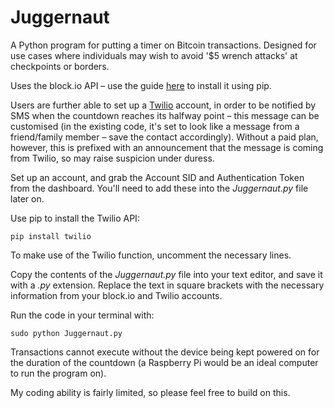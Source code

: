 # Juggernaut
A Python program for putting a timer on Bitcoin transactions. Designed for use cases where individuals may wish to avoid '$5 wrench attacks' at checkpoints or borders.

Uses the block.io API – use the guide <a href=https://github.com/BlockIo/block_io-python>here</a> to install it using pip.

Users are further able to set up a <a href=https://www.twilio.com>Twilio</a> account, in order to be notified by SMS when the countdown reaches its halfway point – this message can be customised (in the existing code, it's set to look like a message from a friend/family member – save the contact accordingly). Without a paid plan, however, this is prefixed with an announcement that the message is coming from Twilio, so may raise suspicion under duress.

Set up an account, and grab the Account SID and Authentication Token from the dashboard. You'll need to add these into the _Juggernaut.py_ file later on.

Use pip to install the Twilio API:

`pip install twilio`

To make use of the Twilio function, uncomment the necessary lines.


Copy the contents of the _Juggernaut.py_ file into your text editor, and save it with a _.py_ extension. Replace the text in square brackets with the necessary information from your block.io and Twilio accounts.

Run the code in your terminal with:

`sudo python Juggernaut.py`

Transactions cannot execute without the device being kept powered on for the duration of the countdown (a Raspberry Pi would be an ideal computer to run the program on).



My coding ability is fairly limited, so please feel free to build on this. 
